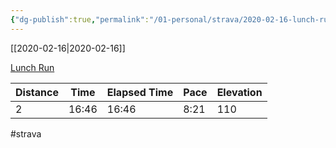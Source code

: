 ```yaml
---
{"dg-publish":true,"permalink":"/01-personal/strava/2020-02-16-lunch-run/"}
---
```



[[2020-02-16\|2020-02-16]]

[Lunch Run](https://www.strava.com/activities/3106454542)

| Distance | Time  | Elapsed Time | Pace | Elevation |
| -------- | ----- | ------------ | ---- | --------- |
| 2        | 16:46 | 16:46        | 8:21 | 110       |




#strava

